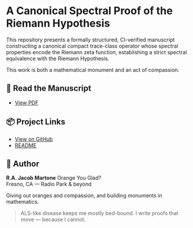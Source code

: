 # A Canonical Spectral Proof of the Riemann Hypothesis

This repository presents a formally structured, CI-verified manuscript constructing a canonical compact trace-class operator whose spectral properties encode the Riemann zeta function, establishing a strict spectral equivalence with the Riemann Hypothesis.

This work is both a mathematical monument and an act of compassion.

## 📘 Read the Manuscript

- [View PDF](./index.pdf)

## 📦 Project Links

- [View on GitHub](https://github.com/orange-you-glad/spectral-proof-of-RH)
- [README](../README.md)

## 🧡 Author

**R.A. Jacob Martone**
Orange You Glad?  
Fresno, CA — Radio Park & beyond

Giving out oranges and compassion, and building monuments in mathematics.

> ALS-like disease keeps me mostly bed-bound. I write proofs that move — because I cannot.
